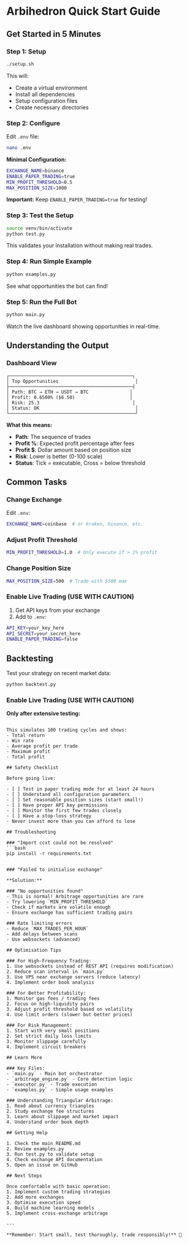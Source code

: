 # Arbihedron Quick Start Guide

## Get Started in 5 Minutes

### Step 1: Setup
```bash
./setup.sh
```

This will:
- Create a virtual environment
- Install all dependencies
- Setup configuration files
- Create necessary directories

### Step 2: Configure
Edit `.env` file:
```bash
nano .env
```

**Minimal Configuration:**
```bash
EXCHANGE_NAME=binance
ENABLE_PAPER_TRADING=true
MIN_PROFIT_THRESHOLD=0.5
MAX_POSITION_SIZE=1000
```

**Important:** Keep `ENABLE_PAPER_TRADING=true` for testing!

### Step 3: Test the Setup
```bash
source venv/bin/activate
python test.py
```

This validates your installation without making real trades.

### Step 4: Run Simple Example
```bash
python examples.py
```

See what opportunities the bot can find!

### Step 5: Run the Full Bot
```bash
python main.py
```

Watch the live dashboard showing opportunities in real-time.

## Understanding the Output

### Dashboard View
```
┌─────────────────────────────────────────────┐
│ Top Opportunities                            │
├─────────────────────────────────────────────┤
│ Path: BTC → ETH → USDT → BTC               │
│ Profit: 0.6500% ($6.50)                    │
│ Risk: 25.3                                  │
│ Status: OK                                   │
└──────────────────────────────────────────────┘
```

**What this means:**
- **Path**: The sequence of trades
- **Profit %**: Expected profit percentage after fees
- **Profit $**: Dollar amount based on position size
- **Risk**: Lower is better (0-100 scale)
- **Status**: Tick = executable, Cross = below threshold

## Common Tasks

### Change Exchange
Edit `.env`:
```bash
EXCHANGE_NAME=coinbase  # or kraken, binance, etc.
```

### Adjust Profit Threshold
```bash
MIN_PROFIT_THRESHOLD=1.0  # Only execute if > 1% profit
```

### Change Position Size
```bash
MAX_POSITION_SIZE=500  # Trade with $500 max
```

### Enable Live Trading (USE WITH CAUTION)
1. Get API keys from your exchange
2. Add to `.env`:
```bash
API_KEY=your_key_here
API_SECRET=your_secret_here
ENABLE_PAPER_TRADING=false
```

## Backtesting

Test your strategy on recent market data:
```bash
python backtest.py
```

### Enable Live Trading (USE WITH CAUTION)

**Only after extensive testing:**
```

This simulates 100 trading cycles and shows:
- Total return
- Win rate
- Average profit per trade
- Maximum profit
- Total profit

## Safety Checklist

Before going live:

- [ ] Test in paper trading mode for at least 24 hours
- [ ] Understand all configuration parameters
- [ ] Set reasonable position sizes (start small!)
- [ ] Have proper API key permissions
- [ ] Monitor the first few trades closely
- [ ] Have a stop-loss strategy
- Never invest more than you can afford to lose

## Troubleshooting

### "Import ccxt could not be resolved"
```bash
pip install -r requirements.txt
```

```

### "Failed to initialise exchange"

**Solution:**

### "No opportunities found"
- This is normal! Arbitrage opportunities are rare
- Try lowering `MIN_PROFIT_THRESHOLD`
- Check if markets are volatile enough
- Ensure exchange has sufficient trading pairs

### Rate limiting errors
- Reduce `MAX_TRADES_PER_HOUR`
- Add delays between scans
- Use websockets (advanced)

## Optimisation Tips

### For High-Frequency Trading:
1. Use websockets instead of REST API (requires modification)
2. Reduce scan interval in `main.py`
3. Use VPS near exchange servers (reduce latency)
4. Implement order book analysis

### For Better Profitability:
1. Monitor gas fees / trading fees
2. Focus on high-liquidity pairs
3. Adjust profit threshold based on volatility
4. Use limit orders (slower but better prices)

### For Risk Management:
1. Start with very small positions
2. Set strict daily loss limits
3. Monitor slippage carefully
4. Implement circuit breakers

## Learn More

### Key Files:
- `main.py` - Main bot orchestrator
- `arbitrage_engine.py` - Core detection logic
- `executor.py` - Trade execution
- `examples.py` - Simple usage examples

### Understanding Triangular Arbitrage:
1. Read about currency triangles
2. Study exchange fee structures
3. Learn about slippage and market impact
4. Understand order book depth

## Getting Help

1. Check the main README.md
2. Review examples.py
3. Run test.py to validate setup
4. Check exchange API documentation
5. Open an issue on GitHub

## Next Steps

Once comfortable with basic operation:
1. Implement custom trading strategies
2. Add more exchanges
3. Optimise execution speed
4. Build machine learning models
5. Implement cross-exchange arbitrage

---

**Remember: Start small, test thoroughly, trade responsibly!** 🔺
